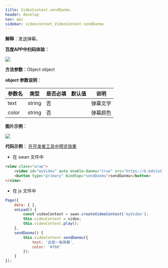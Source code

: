 ```yaml
---
title: VideoContext.sendDanmu 
header: develop
nav: api
sidebar: videocontext_VideoContext-sendDanmu 
---
```


 
 
**解释**：发送弹幕。

**百度APP中扫码体验：**

<img src="https://b.bdstatic.com/miniapp/assets/images/doc_demo/fragment_VideoContextSendDanmu.png"  class="demo-qrcode-image" />

**方法参数**：Object object

**object 参数说明**：

|参数名	|类型	|是否必填	|默认值	|说明|
|---|---|---|---|---|
|text|string|	否	||弹幕文字|
|color|string|否||弹幕颜色|


**图片示例**：

<div class="m-doc-custom-examples">
    <div class="m-doc-custom-examples-correct">
        <img src="https://b.bdstatic.com/miniapp/images/vdanmu.gif">
    </div>
    <div class="m-doc-custom-examples-correct">
        <img src=" ">
    </div>
    <div class="m-doc-custom-examples-correct">
        <img src=" ">
    </div>     
</div>

**代码示例**：
<a href="swanide://fragment/dfdf6e177f818808b415b657d64c1c7c1573479113127" title="在开发者工具中预览效果" target="_self">在开发者工具中预览效果</a>

* 在 swan 文件中

```html
<view class="wrap">
    <video id="myVideo" auto enable-danmu="true" src="https://b.bdstatic.com/swan-temp/940fe716b0eaad38f47b209d61657490.mp4"></video>
    <button type="primary" bindtap="sendDanmu">sendDanmu</button>
</view>
```

* 在 js 文件中

```js
Page({
    data: { },
    onLoad() {
        const videoContext = swan.createVideoContext('myVideo');
        this.videoContext = video;
        this.videoContext.play();
    },
    sendDanmu() {
        this.videoContext.sendDanmu({
            text: '这是一条弹幕',
            color: '#f60'
        });
    }
});
```